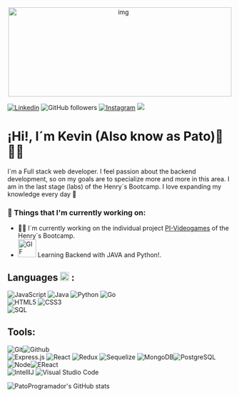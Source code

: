 <div align="center">
  <img align="center" alt="img" width="500px" height="200px" src="https://i.pinimg.com/originals/93/f8/9b/93f89b965b719a175e2ac7de6c3e8b54.gif" >
  <br />
</div>

 [![Linkedin](https://img.shields.io/badge/-LinkedIn-blue?style=flat&logo=Linkedin&logoColor=white)](https://www.linkedin.com/in/kevin-pati%C3%B1o/)
 ![GitHub followers](https://img.shields.io/github/followers/PatoProgramador?label=Follow&style=social)
 [![Instagram](https://img.shields.io/badge/-Instagram-c13584?style=flat&labelColor=c13584&logo=instagram&logoColor=white)](https://www.instagram.com/patolocolosofo/)
 <a href="mailto:skpates18@gmail.com"><img  src="https://img.shields.io/badge/-skpates18@gmail.com-black?logo=gmail&style=flat-square"></a>&nbsp;&nbsp;

# ¡Hi!, I´m Kevin (Also know as Pato)👋🐱‍💻
<!--Introduction -->
I´m a Full stack web developer. I feel passion about the backend development, so on my goals are to specialize more and more in this area. I am in the last stage (labs) of the Henry´s Bootcamp. I love expanding my knowledge every day 🚀

### 💼  Things that I'm currently working on: 
* 👨‍💻 I´m currently working on the individual project [PI-Videogames](https://github.com/PatoProgramador/PI-videogames) of the Henry´s Bootcamp.
* <img alt="GIF" src="https://miro.medium.com/max/1000/1*1Cz76SaTMyMVjzbhigz4Gg.gif" width="40px" /> Learning Backend with JAVA and Python!.

## Languages <img alt="GIF" src="https://res.cloudinary.com/practicaldev/image/fetch/s--3rFO85cD--/c_limit%2Cf_auto%2Cfl_progressive%2Cq_66%2Cw_880/https://thepracticaldev.s3.amazonaws.com/i/bkv3xbjb74epempcjone.gif" width="20px" /> :

![JavaScript](https://img.shields.io/badge/-JavaScript-000000?style=for-the-badge&logo=javascript)
![Java](https://img.shields.io/badge/java-%23ED8B00.svg?style=for-the-badge&logo=java&logoColor=white)
![Python](https://img.shields.io/badge/-Python-000000?style=for-the-badge&logo=python)
![Go](https://img.shields.io/badge/go-%2300ADD8.svg?style=for-the-badge&logo=go&logoColor=white)<br />
![HTML5](https://img.shields.io/badge/-HTML5-000000?style=for-the-badge&logo=html5)
![CSS3](https://img.shields.io/badge/-CSS-000000?style=for-the-badge&logo=css3)<br />
![SQL](https://img.shields.io/badge/-SQL-000000?style=for-the-badge&logo=mysql)

## Tools:

![Git](https://img.shields.io/badge/-Git-000000?style=for-the-badge&logo=git)![Github](https://img.shields.io/badge/-Github-000000?style=for-the-badge&logo=github) <br />
![Express.js](https://img.shields.io/badge/express.js-%23404d59.svg?style=for-the-badge&logo=express&logoColor=%2361DAFB)
![React](https://img.shields.io/badge/react-%2320232a.svg?style=for-the-badge&logo=react&logoColor=%2361DAFB)
![Redux](https://img.shields.io/badge/redux-%23593d88.svg?style=for-the-badge&logo=redux&logoColor=white)
![Sequelize](https://img.shields.io/badge/Sequelize-52B0E7?style=for-the-badge&logo=Sequelize&logoColor=white)
![MongoDB](https://img.shields.io/badge/-MongoDB-000000?style=for-the-badge&logo=mongodb)![PostgreSQL](https://img.shields.io/badge/-PostgreSQL-000000?style=for-the-badge&logo=postgresql) <br />
![Node](https://img.shields.io/badge/-Node-000000?style=for-the-badge&logo=node.js)![EReact](https://img.shields.io/badge/-React-000000?style=for-the-badge&logo=react) <br />
![IntellIJ](https://img.shields.io/badge/-IntellIJ%20IDEA-000000?style=for-the-badge&logo=intellij%20idea) 
![Visual Studio Code](https://img.shields.io/badge/Visual%20Studio%20Code-0078d7.svg?style=for-the-badge&logo=visual-studio-code&logoColor=white)



![PatoProgramador's GitHub stats](https://github-readme-stats.vercel.app/api?username=PatoProgramador&show_icons=true&theme=synthwave)
